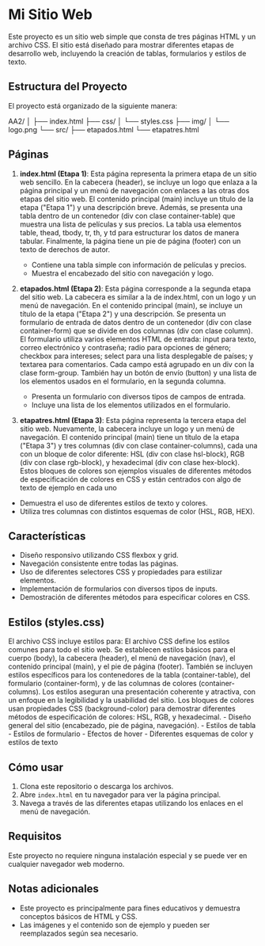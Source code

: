# Mi Sitio Web

Este proyecto es un sitio web simple que consta de tres páginas HTML y un archivo CSS. El sitio está diseñado para mostrar diferentes etapas de desarrollo web, incluyendo la creación de tablas, formularios y estilos de texto.

## Estructura del Proyecto

El proyecto está organizado de la siguiente manera:

AA2/
│
├── index.html
├── css/
│ └── styles.css
├── img/
│ └── logo.png
└── src/
├── etapados.html
└── etapatres.html

## Páginas

1. **index.html (Etapa 1)**:
   Esta página representa la primera etapa de un sitio web sencillo. En la cabecera (header), se incluye un logo que enlaza a la página principal y un menú de navegación con enlaces a las otras dos etapas del sitio web. El contenido principal (main) incluye un título de la etapa ("Etapa 1") y una descripción breve. Además, se presenta una tabla dentro de un contenedor (div con clase container-table) que muestra una lista de películas y sus precios. La tabla usa elementos table, thead, tbody, tr, th, y td para estructurar los datos de manera tabular. Finalmente, la página tiene un pie de página (footer) con un texto de derechos de autor.

   - Contiene una tabla simple con información de películas y precios.
   - Muestra el encabezado del sitio con navegación y logo.

2. **etapados.html (Etapa 2)**:
   Esta página corresponde a la segunda etapa del sitio web. La cabecera es similar a la de index.html, con un logo y un menú de navegación. En el contenido principal (main), se incluye un título de la etapa ("Etapa 2") y una descripción. Se presenta un formulario de entrada de datos dentro de un contenedor (div con clase container-form) que se divide en dos columnas (div con clase column). El formulario utiliza varios elementos HTML de entrada: input para texto, correo electrónico y contraseña; radio para opciones de género; checkbox para intereses; select para una lista desplegable de países; y textarea para comentarios. Cada campo está agrupado en un div con la clase form-group. También hay un botón de envío (button) y una lista de los elementos usados en el formulario, en la segunda columna.

   - Presenta un formulario con diversos tipos de campos de entrada.
   - Incluye una lista de los elementos utilizados en el formulario.

3. **etapatres.html (Etapa 3)**:
   Esta página representa la tercera etapa del sitio web. Nuevamente, la cabecera incluye un logo y un menú de navegación. El contenido principal (main) tiene un título de la etapa ("Etapa 3") y tres columnas (div con clase container-columns), cada una con un bloque de color diferente: HSL (div con clase hsl-block), RGB (div con clase rgb-block), y hexadecimal (div con clase hex-block). Estos bloques de colores son ejemplos visuales de diferentes métodos de especificación de colores en CSS y están centrados con algo de texto de ejemplo en cada uno

- Demuestra el uso de diferentes estilos de texto y colores.
- Utiliza tres columnas con distintos esquemas de color (HSL, RGB, HEX).

## Características

- Diseño responsivo utilizando CSS flexbox y grid.
- Navegación consistente entre todas las páginas.
- Uso de diferentes selectores CSS y propiedades para estilizar elementos.
- Implementación de formularios con diversos tipos de inputs.
- Demostración de diferentes métodos para especificar colores en CSS.

## Estilos (styles.css)

El archivo CSS incluye estilos para:
El archivo CSS define los estilos comunes para todo el sitio web. Se establecen estilos básicos para el cuerpo (body), la cabecera (header), el menú de navegación (nav), el contenido principal (main), y el pie de página (footer). También se incluyen estilos específicos para los contenedores de la tabla (container-table), del formulario (container-form), y de las columnas de colores (container-columns). Los estilos aseguran una presentación coherente y atractiva, con un enfoque en la legibilidad y la usabilidad del sitio. Los bloques de colores usan propiedades CSS (background-color) para demostrar diferentes métodos de especificación de colores: HSL, RGB, y hexadecimal. - Diseño general del sitio (encabezado, pie de página, navegación). - Estilos de tabla - Estilos de formulario - Efectos de hover - Diferentes esquemas de color y estilos de texto

## Cómo usar

1. Clona este repositorio o descarga los archivos.
2. Abre `index.html` en tu navegador para ver la página principal.
3. Navega a través de las diferentes etapas utilizando los enlaces en el menú de navegación.

## Requisitos

Este proyecto no requiere ninguna instalación especial y se puede ver en cualquier navegador web moderno.

## Notas adicionales

- Este proyecto es principalmente para fines educativos y demuestra conceptos básicos de HTML y CSS.
- Las imágenes y el contenido son de ejemplo y pueden ser reemplazados según sea necesario.
